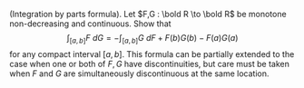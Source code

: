 (Integration by parts formula). Let $F,G : \bold R \to \bold R$ be monotone non-decreasing and continuous. Show that 
$$\int _{[a,b]}F\ dG= -\int _{[a,b]}G\ dF +F(b)G(b)-F(a)G(a)$$
for any compact interval $[a,b]$. This formula can be partially extended to the case when one or both of $F,G$ have discontinuities, but care must be taken when $F$ and $G$ are simultaneously discontinuous at the same location.